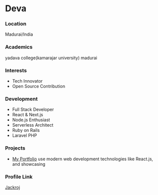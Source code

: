 # Deva

### Location

Madurai/India

### Academics

yadava college(kamarajar university) madurai

### Interests

- Tech Innovator
- Open Source Contribution

### Development

- Full Stack Developer 
- React & Next.js 
- Node.js Enthusiast 
- Serverless Architect 
- Ruby on Rails 
- Laravel PHP

### Projects

- [My Portfolio](https://github.com/Jackroj/metaverse) use modern web development technologies like React.js, and showcasing

### Profile Link

[Jackroj](https://github.com/Jackroj)
